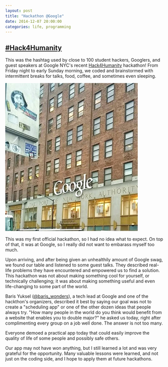 ```yaml
---
layout: post
title: "Hackathon @Google"
date: 2014-12-07 20:00:00
categories: life, programming
---
```


## [#Hack4Humanity](twitter)

This was the hashtag used by close to 100 student hackers, Googlers, and guest speakers at Google NYC's recent [Hack4Humanity](h4hsite) hackathon! From Friday night to early Sunday morning, we coded and brainstormed with intermittent breaks for talks, food, coffee, and sometimes even sleeping.

![The Google Logo](/public/img/google-nyc.jpg)

This was my first official hackathon, so I had no idea what to expect. On top of that, it was at Google, so I really did not want to embarass myself too much. 

Upon arriving, and after being given an unhealthily amount of Google swag, we found our table and listened to some guest talks. They described real-life problems they have encountered and empowered us to find a solution. This hackathon was not about making something cool for yourself, or technically challenging; it was about making something useful and even life-changing to some part of the world.

Baris Yuksel ([@baris_wonders](baristwitter)), a tech lead at Google and one of the hackthon's organizers, described it best by saying our goal was not to create a "scheduling app" or one of the other dozen ideas that people always try. "How many people in the world do you think would benefit from a website that enables you to double major?" he asked us today, right after complimenting every group on a job well done. The answer is not too many. 

Everyone demoed a practical app today that could easily improve the quality of life of some people and possibly safe others.

Our app may not have won anything, but I still learned a lot and was very grateful for the opportunity. Many valuable lessons were learned, and not just on the coding side, and I hope to apply them at future hackathons.


[h4hsite]: https://sites.google.com/site/hack4humanitynyc/
[twitter]: https://twitter.com/hashtag/hack4humanity?src=hash
[baristwitter]: https://twitter.com/baris_wonders